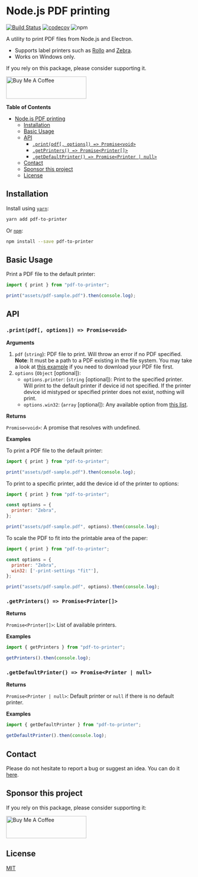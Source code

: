 # Node.js PDF printing

[![Build Status](https://api.cirrus-ci.com/github/artiebits/pdf-to-printer.svg)](https://cirrus-ci.com/github/artiebits/pdf-to-printer)
[![codecov](https://codecov.io/gh/artiebits/pdf-to-printer/branch/master/graph/badge.svg)](https://codecov.io/gh/artiebits/pdf-to-printer)
![npm](https://img.shields.io/npm/dw/pdf-to-printer)

A utility to print PDF files from Node.js and Electron.

- Supports label printers such as [Rollo](https://www.rolloprinter.com/) and [Zebra](https://www.zebra.com/us/en/products/printers.html).
- Works on Windows only.

If you rely on this package, please consider supporting it.

<a href="https://www.buymeacoffee.com/artiebits" target="_blank"><img src="https://cdn.buymeacoffee.com/buttons/v2/default-yellow.png" alt="Buy Me A Coffee" style="height: 60px !important;width: 217px !important;" ></a>

<!-- START doctoc generated TOC please keep comment here to allow auto update -->
<!-- DON'T EDIT THIS SECTION, INSTEAD RE-RUN doctoc TO UPDATE -->
**Table of Contents** 

- [Node.js PDF printing](#nodejs-pdf-printing)
    - [Installation](#installation)
    - [Basic Usage](#basic-usage)
    - [API](#api)
        - [`.print(pdf[, options]) => Promise<void>`](#printpdf-options--promisevoid)
        - [`.getPrinters() => Promise<Printer[]>`](#getprinters--promiseprinter)
        - [`.getDefaultPrinter() => Promise<Printer | null>`](#getdefaultprinter--promiseprinter--null)
    - [Contact](#contact)
    - [Sponsor this project](#sponsor-this-project)
    - [License](#license)

<!-- END doctoc generated TOC please keep comment here to allow auto update -->

## Installation

Install using [`yarn`](https://yarnpkg.com/):

```bash
yarn add pdf-to-printer
```

Or [`npm`](https://www.npmjs.com/):

```bash
npm install --save pdf-to-printer
```

## Basic Usage

Print a PDF file to the default printer:

```javascript
import { print } from "pdf-to-printer";

print("assets/pdf-sample.pdf").then(console.log);
```

## API

### `.print(pdf[, options]) => Promise<void>`

**Arguments**

1. `pdf` (`string`): PDF file to print. Will throw an error if no PDF specified. **Note**: It must be a path to a PDF existing in the file system.
   You may take a look at [this example](/examples/express-server) if you need to download your PDF file first.
2. `options` (`Object` [optional]):
   - `options.printer`: (`string` [optional]): Print to the specified printer. Will print to the default printer if device id not specified. If the printer device id mistyped or specified printer does not exist, nothing will print.
   - `options.win32`: (`array` [optional]): Any available option from [this list](https://www.sumatrapdfreader.org/docs/Command-line-arguments.html).

**Returns**

`Promise<void>`: A promise that resolves with undefined.

**Examples**

To print a PDF file to the default printer:

```javascript
import { print } from "pdf-to-printer";

print("assets/pdf-sample.pdf").then(console.log);
```

To print to a specific printer, add the device id of the printer to options:

```javascript
import { print } from "pdf-to-printer";

const options = {
  printer: "Zebra",
};

print("assets/pdf-sample.pdf", options).then(console.log);
```

To scale the PDF to fit into the printable area of the paper:

```javascript
import { print } from "pdf-to-printer";

const options = {
  printer: "Zebra",
  win32: ['-print-settings "fit"'],
};

print("assets/pdf-sample.pdf", options).then(console.log);
```

### `.getPrinters() => Promise<Printer[]>`

**Returns**

`Promise<Printer[]>`: List of available printers.

**Examples**

```javascript
import { getPrinters } from "pdf-to-printer";

getPrinters().then(console.log);
```

### `.getDefaultPrinter() => Promise<Printer | null>`

**Returns**

`Promise<Printer | null>`: Default printer or `null` if there is no default printer.

**Examples**

```javascript
import { getDefaultPrinter } from "pdf-to-printer";

getDefaultPrinter().then(console.log);
```

## Contact

Please do not hesitate to report a bug or suggest an idea. You can do it [here](https://github.com/artiebits/pdf-to-printer/issues/new/choose).

## Sponsor this project

If you rely on this package, please consider supporting it:

<a href="https://www.buymeacoffee.com/artiebits" target="_blank"><img src="https://cdn.buymeacoffee.com/buttons/v2/default-yellow.png" alt="Buy Me A Coffee" style="height: 60px !important;width: 217px !important;" ></a>

## License

[MIT](LICENSE)
